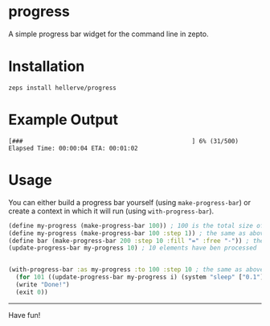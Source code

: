 # progress

A simple progress bar widget for the command line in zepto.

# Installation

```
zeps install hellerve/progress
```

# Example Output

```
[###                                               ] 6% (31/500) Elapsed Time: 00:00:04 ETA: 00:01:02
```

# Usage

You can either build a progress bar yourself (using `make-progress-bar`) or
create a context in which it will run (using `with-progress-bar`).

```clojure
(define my-progress (make-progress-bar 100)) ; 100 is the total size of elements, step size will be 10
(define my-progress (make-progress-bar 100 :step 1)) ; the same as above, but the step size will be 1
(define bar (make-progress-bar 200 :step 10 :fill "=" :free "-")) ; the fully configured version
(update-progress-bar my-progress 10) ; 10 elements have ben processed


(with-progress-bar :as my-progress :to 100 :step 10 ; the same as above, but creating a context
  (for 101 ((update-progress-bar my-progress i) (system "sleep" ["0.1"]))) ; we are using the implicit loop counter i that is provided by the for macro
  (write "Done!")
  (exit 0))
```

<hr/>

Have fun!
